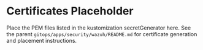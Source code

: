 # Certificates Placeholder

Place the PEM files listed in the kustomization secretGenerator here. See the parent `gitops/apps/security/wazuh/README.md` for certificate generation and placement instructions.

